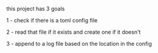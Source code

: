 this project has 3 goals

1 - check if there is a toml config file

2 - read that file if it exists and create one if it doesn't

3 - append to a log file based on the location in the config